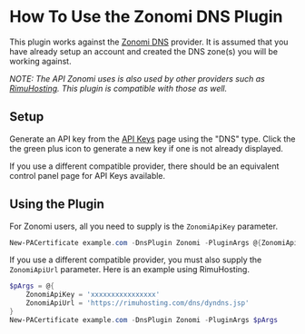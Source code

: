 # How To Use the Zonomi DNS Plugin

This plugin works against the [Zonomi DNS](https://zonomi.com) provider. It is assumed that you have already setup an account and created the DNS zone(s) you will be working against.

*NOTE: The API Zonomi uses is also used by other providers such as [RimuHosting](https://rimuhosting.com/). This plugin is compatible with those as well.*

## Setup

Generate an API key from the [API Keys](https://zonomi.com/app/cp/apikeys.jsp) page using the "DNS" type. Click the the green plus icon to generate a new key if one is not already displayed.

If you use a different compatible provider, there should be an equivalent control panel page for API Keys available.

## Using the Plugin

For Zonomi users, all you need to supply is the `ZonomiApiKey` parameter.

```powershell
New-PACertificate example.com -DnsPlugin Zonomi -PluginArgs @{ZonomiApiKey='xxxxxxxxxxxxxxxx'}
```

If you use a different compatible provider, you must also supply the `ZonomiApiUrl` parameter. Here is an example using RimuHosting.

```powershell
$pArgs = @{
    ZonomiApiKey = 'xxxxxxxxxxxxxxxx'
    ZonomiApiUrl = 'https://rimuhosting.com/dns/dyndns.jsp'
}
New-PACertificate example.com -DnsPlugin Zonomi -PluginArgs $pArgs
```

